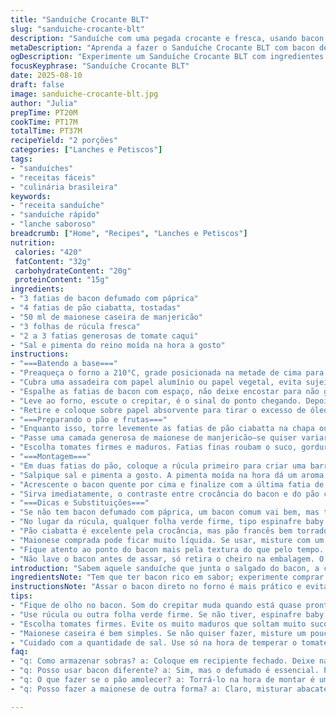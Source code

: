 ```yaml
---
title: "Sanduíche Crocante BLT"
slug: "sanduiche-crocante-blt"
description: "Sanduíche com uma pegada crocante e fresca, usando bacon levemente temperado, alface e tomate suculento, com pão tostado e maionese caseira de manjericão. Troquei o bacon tradicional pelo bacon defumado com páprica para trazer um aroma diferente e o alface americana pela rúcula para um toque amarguinho. O preparo prioriza o ponto visual do bacon e o equilíbrio entre crocância e frescor, além de evitar que o pão amoleça com a umidade do tomate, aplicando a maionese com ervas finas. O segredo é assar o bacon em forno alta temperatura até o som de crepitar diminuir, sinal que está no ponto certo. Sal e pimenta na hora certa para não mascarar."
metaDescription: "Aprenda a fazer o Sanduíche Crocante BLT com bacon defumado e maionese de manjericão. Uma receita deliciosa para um lanche ou almoço."
ogDescription: "Experimente um Sanduíche Crocante BLT com ingredientes frescos e sabor inconfundível. Uma receita simples que encanta com seu toque especial."
focusKeyphrase: "Sanduíche Crocante BLT"
date: 2025-08-10
draft: false
image: sanduiche-crocante-blt.jpg
author: "Julia"
prepTime: PT20M
cookTime: PT17M
totalTime: PT37M
recipeYield: "2 porções"
categories: ["Lanches e Petiscos"]
tags:
- "sanduíches"
- "receitas fáceis"
- "culinária brasileira"
keywords:
- "receita sanduíche"
- "sanduíche rápido"
- "lanche saboroso"
breadcrumb: ["Home", "Recipes", "Lanches e Petiscos"]
nutrition: 
 calories: "420"
 fatContent: "32g"
 carbohydrateContent: "20g"
 proteinContent: "15g"
ingredients:
- "3 fatias de bacon defumado com páprica"
- "4 fatias de pão ciabatta, tostadas"
- "50 ml de maionese caseira de manjericão"
- "3 folhas de rúcula fresca"
- "2 a 3 fatias generosas de tomate caqui"
- "Sal e pimenta do reino moída na hora a gosto"
instructions:
- "===Batendo a base==="
- "Preaqueça o forno a 210°C, grade posicionada na metade de cima para melhor circulação de ar."
- "Cubra uma assadeira com papel alumínio ou papel vegetal, evita sujeira e deixa o bacon soltar a gordura fácil."
- "Espalhe as fatias de bacon com espaço, não deixe encostar para não grudarem umas nas outras."
- "Leve ao forno, escute o crepitar, é o sinal do ponto chegando. Depois de uns 12 minutos, fique de olho na cor; bacon deve ficar avermelhado, crocante nas bordas, mas não queimado. Se começar a fritar demais, abaixe um pouco o forno."
- "Retire e coloque sobre papel absorvente para tirar o excesso de óleo, senão seu pão fica encharcado e perde aquela textura que faz diferença."
- "===Preparando o pão e frutas==="
- "Enquanto isso, torre levemente as fatias de pão ciabatta na chapa ou frigideira seca para manter a crocância e evitar que molhem com o tomate."
- "Passe uma camada generosa de maionese de manjericão—se quiser variar, pode usar maionese com um toque de limão ou alho para dar uma ousada."
- "Escolha tomates firmes e maduros. Fatias finas roubam o suco, gorduras da maionese e bacon vão equilibrar. Rúcula substitui a alface para um frescor amargo, que casa com o defumado do bacon."
- "===Montagem==="
- "Em duas fatias do pão, coloque a rúcula primeiro para criar uma barreira contra o umedecimento, depois as fatias de tomate."
- "Salpique sal e pimenta a gosto. A pimenta moída na hora dá um aroma especial e intensifica o sabor do tomate e bacon."
- "Acrescente o bacon quente por cima e finalize com a última fatia de pão, pressionando levemente pra compactar mas sem amassar."
- "Sirva imediatamente, o contraste entre crocância do bacon e do pão com a textura fresca da rúcula e tomate faz a diferença no paladar."
- "===Dicas e Substituições==="
- "Se não tem bacon defumado com páprica, um bacon comum vai bem, mas toste um pouco na frigideira com uma pitada de páprica doce ou picante para simular o aroma."
- "No lugar da rúcula, qualquer folha verde firme, tipo espinafre baby ou alface romana, serve."
- "Pão ciabatta é excelente pela crocância, mas pão francês bem torrado funciona. Evite pão de forma comum, amolece rápido."
- "Maionese comprada pode ficar muito líquida. Se usar, misture com um pouco de mostarda Dijon para dar corpo e sabor."
- "Fique atento ao ponto do bacon mais pela textura do que pelo tempo. Se estiver ainda mole, perde o impacto do sanduíche; muito duro, fica difícil de mastigar e perde o sabor original."
- "Não lave o bacon antes de assar, só retira o cheiro na embalagem. O excesso de água atrapalha na crocância."
introduction: "Sabem aquele sanduíche que junta o salgado do bacon, a crocância do pão e o frescor do tomate? Sem complicações e direto ao ponto. Aqui, um BLT com uns ajustes que aprendi testando várias vezes. Troquei a alface por rúcula para dar uma personalidade, o bacon ganha uma camada extra com páprica defumada e o pão é ciabatta, porque folego no final é fundamental. A maionese caseira, além de ser mais saborosa, cria uma barreira que evita aquele pão amolecido. Nada de aplicar demais, no ponto certo. O segredo tá no olhar, sentir o aroma do bacon assado e o estalo da crocância do pão na boca. Bom para um almoço rápido, bate aquela fome entre os horários, ou um lanche pós-feira no final de semana."
ingredientsNote: "Tem que ter bacon rico em sabor; experimente comprar em açougue especializado se achar bacon sem gosto na feira. A páprica defumada é chave pro aroma, mas pode substituir por páprica doce e um pouquinho de cominho em pó para outra linha de sabor. A rúcula aqui não só substitui a alface, mas traz uma nota amarguinha que equilibra o doce do tomate, o ácido do manjericão na maionese e o salgado do bacon. Tomate maduro, firme, posição do corte deve ser o mais uniforme possível para garantir textura, evita pedaço muito molhado. O pão escolhido precisa aguentar o conjunto sem desmanchar. A maionese caseira é simples: gema, óleo, limão e manjericão, cogite trocar por maionese de abacate para versão mais leve e cremosa."
instructionsNote: "Assar o bacon direto no forno é mais prático e evita gorduras na frigideira, além de uniformizar o cozimento; papel vegetal facilita a limpeza. Observe o som do bacon - o crepitar diminui e fica mais um chiado, sinal que o bacon está no ponto certo, não espere som alto por muito tempo para não queimar. O tempo total pode variar conforme o forno. O tostado do pão deve ser feito pouco antes de montar. Pão frio amolece; o calor do bacon ajuda a melhorar textura final, mas não exagere, senão o sanduíche perde crocância. Sal e pimenta são para serem colocados só no tomate, evita que o bacon fique duro e mantêm o sabor fresco. Para acelerar, pode fazer a maionese na véspera e guardar. Montagem rápida, para que nada murche."
tips:
- "Fique de olho no bacon. Som do crepitar muda quando está quase pronto. O ideal é que fique crocante, mas não queimado. Se escurecer, abaixe a temperatura do forno."
- "Use rúcula ou outra folha verde firme. Se não tiver, espinafre baby funciona. O lance é que não amoleça rápido e mantenha o frescor. Olhe bem."
- "Escolha tomates firmes. Evite os muito maduros que soltam muito suco. O ideal é que a camada de maionese de manjericão crie uma barreira. Assim, nada de pão encharcado."
- "Maionese caseira é bem simples. Se não quiser fazer, misture um pouco de mostarda na de compra. Isso engrossa e dá sabor. Boa opção."
- "Cuidado com a quantidade de sal. Use só na hora de temperar o tomate. Demais deixa o bacon difícil de mastigar. Sal no ponto é tudo. Assim, balanceia bem."
faq:
- "q: Como armazenar sobras? a: Coloque em recipiente fechado. Deixe na geladeira. Consuma em um ou dois dias. Faça sanduíches novos, assim não perde textura."
- "q: Posso usar bacon diferente? a: Sim, mas o defumado é essencial. Pode ser comum, mas adicione páprica ao fritar. Isso dá um sabor próximo."
- "q: O que fazer se o pão amolecer? a: Torrá-lo na hora de montar é uma solução. Também, usar um pão mais firmão. Pão ciabatta é bom, mas tem que estar crujente."
- "q: Posso fazer a maionese de outra forma? a: Claro, misturar abacate na maionese é leve. Usar limão também. Alternativas realçam o sabor e trazem frescor."

---
```


